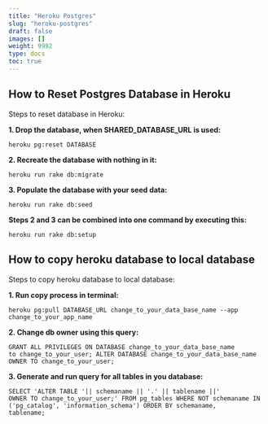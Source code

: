 ```yaml
---
title: "Heroku Postgres"
slug: "heroku-postgres"
draft: false
images: []
weight: 9992
type: docs
toc: true
---
```


## How to Reset Postgres Database in Heroku
Steps to reset database in Heroku:

**1. Drop the database, when SHARED_DATABASE_URL is used:**

    heroku pg:reset DATABASE

**2. Recreate the database with nothing in it:**

    heroku run rake db:migrate

**3. Populate the database with your seed data:**

    heroku run rake db:seed

**Steps 2 and 3 can be combined into one command by executing this:**

    heroku run rake db:setup

## How to copy heroku database to local database
Steps to copy heroku database to local database:

**1. Run copy process in terminal:**  

<code>heroku pg:pull DATABASE_URL change_to_your_data_base_name --app change_to_your_app_name</code>

**2. Change db owner using this query:**  

<code>GRANT ALL PRIVILEGES ON DATABASE change_to_your_data_base_name to change_to_your_user;
ALTER DATABASE change_to_your_data_base_name OWNER TO change_to_your_user; </code>

**3. Generate and run query for all tables in you database:**  

<code>SELECT 'ALTER TABLE '|| schemaname || '.' || tablename ||' OWNER TO change_to_your_user;'
FROM pg_tables WHERE NOT schemaname IN ('pg_catalog', 'information_schema')
ORDER BY schemaname, tablename;</code>

